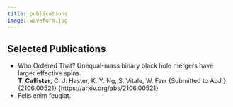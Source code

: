 ```yaml
---
title: publications
image: waveform.jpg 
---
```


<h2>Selected Publications</h2>

<ul class="alt">
    <li>
    Who Ordered That? Unequal-mass binary black hole mergers have larger effective spins.<br>
    <b>T. Callister</b>, C. J. Haster, K. Y. Ng, S. Vitale, W. Farr
    {Submitted to ApJ.}
    {2106.00521}
    {https://arxiv.org/abs/2106.00521}
    </li>
    <li>Felis enim feugiat.</li>
</ul>

